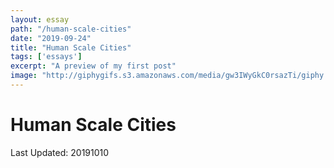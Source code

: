 ```yaml
---
layout: essay
path: "/human-scale-cities"
date: "2019-09-24"
title: "Human Scale Cities"
tags: ['essays']
excerpt: "A preview of my first post"
image: "http://giphygifs.s3.amazonaws.com/media/gw3IWyGkC0rsazTi/giphy.gif"
---
```



# Human Scale Cities

Last Updated: 20191010
